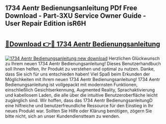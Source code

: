## 1734 Aentr Bedienungsanleitung PDf Free Download - Part-3XU Service Owner Guide - User Repair Edition isR6H

# <h2><a href="http://df2pykf.blite.top/?on=1734+Aentr+Bedienungsanleitung">🔗Download 👉🔴 1734 Aentr Bedienungsanleitung</a></h2>

[![1734 Aentr Bedienungsanleitung new download](https://i.imgur.com/lujVjoI.png)](http://df2pykf.blite.top/?on=1734+Aentr+Bedienungsanleitung)
Herzlichen Glückwunsch zu Ihrem neuen 1734 Aentr Bedienungsanleitung! Dieses Benutzerhandbuch soll Ihnen helfen, Ihr Produkt zu verstehen und optimal zu nutzen. Danke, dass Sie sich für uns entschieden haben! Viel Spaß beim Erkunden der Möglichkeiten mit Ihrem neuen 1734 Aentr Bedienungsanleitung! 1734 Aentr Bedienungsanleitung ist vollgepackt mit modernsten Funktionen, einschließlich Gesichtserkennung, Augmented Reality, Sprachaktivierung und kabellosem Laden, die alle über die intuitive Benutzeroberfläche leicht zugänglich sind. Wir hoffen, dass das 1734 Aentr BedienungsanleitungD eine hilfreiche und benutzerfreundliche Ressource für den Einstieg in Ihr neues Produkt war. Sollten Sie Hilfe oder Klärung benötigen, zögern Sie bitte nicht, sich an unser Kundendienstteam zu wenden.
